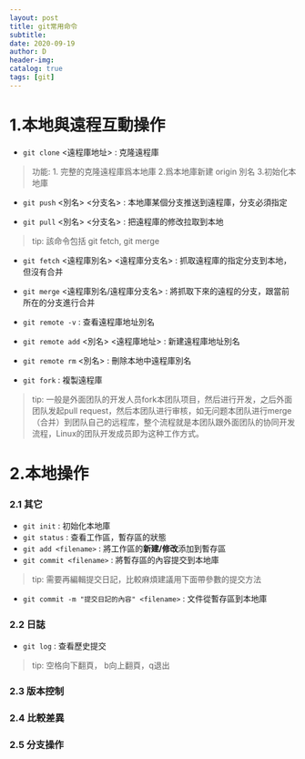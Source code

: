 ```yaml
--- 
layout: post
title: git常用命令 
subtitle:
date: 2020-09-19
author: D
header-img:
catalog: true
tags: [git]
---
```

# 1.本地與遠程互動操作
- `git clone` <遠程庫地址> : 克隆遠程庫
> 功能: 1. 完整的克隆遠程庫爲本地庫 2.爲本地庫新建 origin 別名 3.初始化本地庫

- `git push` <別名> <分支名> : 本地庫某個分支推送到遠程庫，分支必須指定

- `git pull` <別名> <分支名> : 把遠程庫的修改拉取到本地
> tip: 該命令包括 git fetch, git merge

- `git fetch` <遠程庫別名> <遠程庫分支名> : 抓取遠程庫的指定分支到本地，但沒有合并

- `git merge` <遠程庫別名/遠程庫分支名> : 將抓取下來的遠程的分支，跟當前所在的分支進行合并

- `git remote -v` : 查看遠程庫地址別名

- `git remote add` <別名> <遠程庫地址> : 新建遠程庫地址別名

- `git remote rm` <別名> : 刪除本地中遠程庫別名

- `git fork` : 複製遠程庫
> tip: 一般是外面团队的开发人员fork本团队项目，然后进行开发，之后外面团队发起pull request，然后本团队进行审核，如无问题本团队进行merge（合并）到团队自己的远程库，整个流程就是本团队跟外面团队的协同开发流程，Linux的团队开发成员即为这种工作方式。

# 2.本地操作
### 2.1 其它 
- `git init` : 初始化本地庫
- `git status` : 查看工作區，暫存區的狀態
- `git add <filename>` : 將工作區的**新建/修改**添加到暫存區
- `git commit <filename>` : 將暫存區的內容提交到本地庫
> tip: 需要再編輯提交日記，比較麻煩建議用下面帶參數的提交方法
- `git commit -m "提交日記的內容" <filename>` : 文件從暫存區到本地庫

### 2.2 日誌
- `git log` : 查看歷史提交
> tip: 空格向下翻頁， b向上翻頁，q退出
### 2.3 版本控制
### 2.4 比較差異
### 2.5 分支操作
